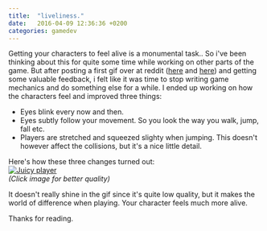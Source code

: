 ```yaml
---
title:  "liveliness."
date:   2016-04-09 12:36:36 +0200
categories: gamedev
---
```


Getting your characters to feel alive is a monumental task..  <!--more-->
So i've been thinking about this for quite some time while working on other parts of the game. But after posting a first gif over at reddit ([here](https://www.reddit.com/r/Unity2D/comments/4d1xga/a_sample_level_from_my_wip_coop_platformer/) and [here](https://www.reddit.com/r/Unity3D/comments/4d2l8c/a_sample_level_from_my_wip_coop_platformer_xpost/)) and getting some valuable feedback, i felt like it was time to stop writing game mechanics and do something else for a while. I ended up working on how the characters feel and improved three things:

- Eyes blink every now and then.
- Eyes subtly follow your movement. So you look the way you walk, jump, fall etc.
- Players are stretched and squeezed slighty when jumping. This doesn't however affect the collisions, but it's a nice little detail.

Here's how these three changes turned out:  
[![Juicy player](https://zippy.gfycat.com/ExcitableSoulfulAustraliancattledog.gif)](https://gfycat.com/ExcitableSoulfulAustraliancattledog)  
*(Click image for better quality)*

It doesn't really shine in the gif since it's quite low quality, but it makes the world of difference when playing. Your character feels much more alive.

Thanks for reading.

